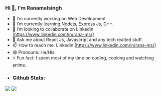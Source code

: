### Hi 👋, I'm Ranamalsingh

- 🔭 I’m currently working on Web Development
- 🌱 I’m currently learning Nodejs, Express Js, C++.
- 👯 I’m looking to collaborate on Linkedin [https://www.linkedin.com/in/rana-ms/]
- 💬 Ask me about React Js, Javascript and any tech realted stuff.
- 📫 How to reach me: Linkedin [https://www.linkedin.com/in/rana-ms/]
- 😄 Pronouns: He/His
- ⚡ Fun fact: I spent most of my time on coding, cooking and watching anime.
- <h3>Github Stats:</h3>
<img src="https://github-readme-stats.vercel.app/api?username=Ranamalsingh12&&show_icons=true&title_color=F57C00&icon_color=bb2acf&text_color=F57C00&bg_color=212121" />
<img src="https://github-readme-streak-stats.herokuapp.com/?user=Ranamalsingh12&theme=dark" />
